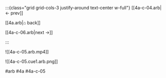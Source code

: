 :::{class="grid grid-cols-3 justify-around text-center w-full"}
[[4a-c-04.arb|← prev]]

[[4a.arb|⌂ back]]

[[4a-c-06.arb|next →]]

:::

![[4a-c-05.arb.mp4]]

![[4a-c-05.cue1.arb.png]]

#arb #4a #4a-c-05

